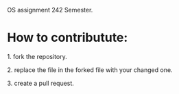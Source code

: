 OS assignment 242 Semester.
<h1><b>How to contributute:</b></h1>
<p>1. fork the repository.</p>
<p>2. replace the file in the forked file with your changed one.</p>
<p>3. create a pull request.</p>

